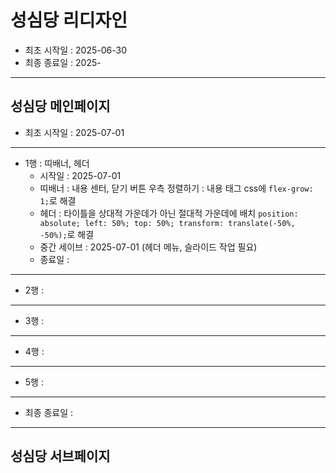 # 성심당 리디자인
- 최초 시작일 : 2025-06-30
- 최종 종료일 : 2025-

-----

## 성심당 메인페이지
- 최초 시작일 : 2025-07-01
-----
- 1행 : 띠배너, 헤더
    - 시작일 : 2025-07-01
    - 띠배너 :  내용 센터, 닫기 버튼 우측 정렬하기 : 내용 태그 css에 `flex-grow: 1;`로 해결
    - 헤더 : 타이틀을 상대적 가운데가 아닌 절대적 가운데에 배치 `position: absolute; left: 50%; top: 50%; transform: translate(-50%, -50%);`로 해결
    - 중간 세이브 : 2025-07-01 (헤더 메뉴, 슬라이드 작업 필요)
    - 종료일 :
-----
- 2행 :
-----
- 3행 :
-----
- 4행 :
-----
- 5행 :
-----
- 최종 종료일 : 

-----

## 성심당 서브페이지